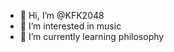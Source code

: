 - 👋 Hi, I’m @KFK2048
- 👀 I’m interested in music
- 🌱 I’m currently learning philosophy


<!---
KFK2048/KFK2048 is a ✨ special ✨ repository because its `README.md` (this file) appears on your GitHub profile.
You can click the Preview link to take a look at your changes.
--->
